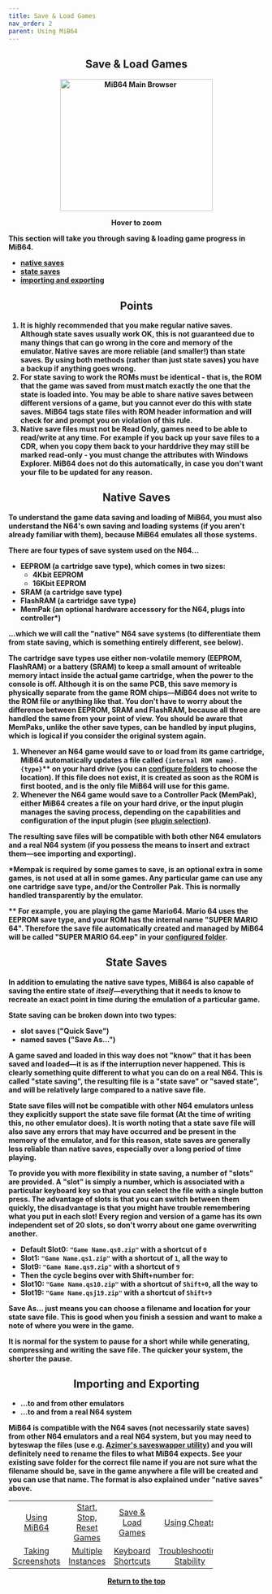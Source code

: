 ```yaml
---
title: Save & Load Games
nav_order: 2
parent: Using MiB64
---
```


<style>
.zoom-pair {
  display: flex;
  gap: 12px;
  align-items: flex-start;
  position: relative;
}

.zoom-on-hover {
  display: inline-block;
  position: relative;
}

.zoom-on-hover img {
  display: block;
  cursor: zoom-in;
  transition: transform 0.3s ease;
  transform-origin: left center;
  position: relative;
  z-index: 1;
}

.zoom-on-hover:hover img {
  transform: scale(1.5);
}

.zoom-pair .zoom-on-hover:first-child:hover img {
  z-index: 9999;
}

.zoom-pair .zoom-on-hover:last-child:hover img {
  z-index: 100;
}
</style>

## <center><b>Save & Load Games</b></center>
<b>
<div style="text-align: center;">
<div class="zoom-on-hover">
  <img src="/manual/asset/images/main.png" alt="MiB64 Main Browser" width="300" height="260" />
</div>
<p><strong>Hover to zoom</strong></p>
</div>

<!-- ClauseEcho: Interactive Image -->

This section will take you through <b>saving & loading game progress</b> in MiB64.

- [native saves](#native)  
- [state saves](#state)  
- [importing and exporting](#import)

## <center><b>Points</b></center>
<b>

1. It is highly recommended that you make regular native saves. Although state saves usually work OK, this is not guaranteed due to many things that can go wrong in the core and memory of the emulator. Native saves are more reliable (and smaller!) than state saves. By using both methods (rather than just state saves) you have a backup if anything goes wrong.  
2. For state saving to work the ROMs must be identical - that is, the ROM that the game was saved from must match exactly the one that the state is loaded into. You may be able to share native saves between different versions of a game, but you cannot ever do this with state saves. MiB64 tags state files with ROM header information and will check for and prompt you on violation of this rule.  
3. Native save files must not be Read Only, games need to be able to read/write at any time. For example if you back up your save files to a CDR, when you copy them back to your harddrive they may still be marked read-only - you must change the attributes with Windows Explorer. MiB64 does not do this automatically, in case you don't want your file to be updated for any reason.

<a name="native"></a>
## <center><b>Native Saves</b></center>
<b>

To understand the game data saving and loading of MiB64, you must also understand the N64's own saving and loading systems (if you aren't already familiar with them), because MiB64 emulates all those systems.

There are four types of save system used on the N64...

- EEPROM (a cartridge save type), which comes in two sizes:  
  - 4Kbit EEPROM  
  - 16Kbit EEPROM  
- SRAM (a cartridge save type)  
- FlashRAM (a cartridge save type)  
- MemPak (an optional hardware accessory for the N64, plugs into controller*)

...which we will call the "native" N64 save systems (to differentiate them from state saving, which is something entirely different, see below).

The cartridge save types use either non-volatile memory (EEPROM, FlashRAM) or a battery (SRAM) to keep a small amount of writeable memory intact inside the actual game cartridge, when the power to the console is off. Although it is on the same PCB, this save memory is physically separate from the game ROM chips—MiB64 does not write to the ROM file or anything like that. You don't have to worry about the difference between EEPROM, SRAM and FlashRAM, because all three are handled the same from your point of view. You should be aware that MemPaks, unlike the other save types, can be handled by input plugins, which is logical if you consider the original system again.

1. Whenever an N64 game would save to or load from its game cartridge, MiB64 automatically updates a file called `{internal ROM name}.{type}`** on your hard drive (you can [configure folders](app_directories.html) to choose the location). If this file does not exist, it is created as soon as the ROM is first booted, and is the only file MiB64 will use for this game.  
2. Whenever the N64 game would save to a Controller Pack (MemPak), either MiB64 creates a file on your hard drive, or the input plugin manages the saving process, depending on the capabilities and configuration of the input plugin (see [plugin selection](app_plugins.html)).

The resulting save files will be compatible with both other N64 emulators and a real N64 system (if you possess the means to insert and extract them—see importing and exporting).

*Mempak is required by some games to save, is an optional extra in some games, is not used at all in some games. Any particular game can use any one cartridge save type, and/or the Controller Pak. This is normally handled transparently by the emulator.

** For example, you are playing the game Mario64. Mario 64 uses the EEPROM save type, and your ROM has the internal name "SUPER MARIO 64". Therefore the save file automatically created and managed by MiB64 will be called "SUPER MARIO 64.eep" in your [configured folder](app_directories.html).

<a name="state"></a>
## <center><b>State Saves</b></center>
<b>

In addition to emulating the native save types, MiB64 is also capable of saving the entire state of *itself*—everything that it needs to know to recreate an exact point in time during the emulation of a particular game.

State saving can be broken down into two types:

- slot saves ("Quick Save")  
- named saves ("Save As...")

A game saved and loaded in this way does not "know" that it has been saved and loaded—it is as if the interruption never happened. This is clearly something quite different to what you can do on a real N64. This is called "state saving", the resulting file is a "state save" or "saved state", and will be relatively large compared to a native save file.

State save files will not be compatible with other N64 emulators unless they explicitly support the state save file format (At the time of writing this, no other emulator does). It is worth noting that a state save file will also save any errors that may have occurred and be present in the memory of the emulator, and for this reason, state saves are generally less reliable than native saves, especially over a long period of time playing.

To provide you with more flexibility in state saving, a number of "slots" are provided. A "slot" is simply a number, which is associated with a particular keyboard key so that you can select the file with a single button press. The advantage of slots is that you can switch between them quickly, the disadvantage is that you might have trouble remembering what you put in each slot! Every region and version of a game has its own independent set of 20 slots, so don't worry about one game overwriting another.

- Default Slot0: `"Game Name.qs0.zip"` with a shortcut of `0`  
- Slot1: `"Game Name.qs1.zip"` with a shortcut of `1`, all the way to  
- Slot9: `"Game Name.qs9.zip"` with a shortcut of `9`  
- Then the cycle begins over with Shift+number for:  
- Slot10: `"Game Name.qs10.zip"` with a shortcut of `Shift+0`, all the way to  
- Slot19: `"Game Name.qsj19.zip"` with a shortcut of `Shift+9`

Save As... just means you can choose a filename and location for your state save file. This is good when you finish a session and want to make a note of where you were in the game.

It is normal for the system to pause for a short while while generating, compressing and writing the save file. The quicker your system, the shorter the pause.

<a name="import"></a>
## <center><b>Importing and Exporting</b></center>
<b>

- ...to and from other emulators  
- ...to and from a real N64 system

MiB64 is compatible with the N64 saves (not necessarily state saves) from other N64 emulators and a real N64 system, but you may need to byteswap the files (use e.g. [Azimer's saveswapper utility](http://www.apollo64.com/files/saveswap.zip)) and you will definitely need to rename the files to what MiB64 expects.
See your existing save folder for the correct file name if you are not sure what the filename should be, save in the game anywhere a file will be created and you can use that name. The format is also explained under "native saves" above.

<!-- Footer Navigation Block -->

<table align="center" style="width: 80%">
  <tr>
    <td style="text-align: center"><a href="using-mib64">Using MiB64</a></td>
    <td style="text-align: center"><a href="start-stop-reset-games">Start, Stop, Reset Games</a></td>
    <td style="text-align: center"><a href="save-load-games">Save & Load Games</a></td>
    <td style="text-align: center"><a href="/manual/manual/manual/cheats.html">Using Cheats</a></td>
  </tr>
  <tr>
    <td style="text-align: center"><a href="taking-screenshots">Taking Screenshots</a></td>
    <td style="text-align: center"><a href="multiple-instances">Multiple Instances</a></td>
    <td style="text-align: center"><a href="keyboard-shortcuts">Keyboard Shortcuts</a></td>
    <td style="text-align: center"><a href="using-mib64-troubleshooting-stability">Troubleshooting Stability</a></td>
  </tr>
</table>

<p style="text-align:center"><a href="#">Return to the top</a></p>

<!-- ClauseEcho: Save & Load Protocol Activated -->
